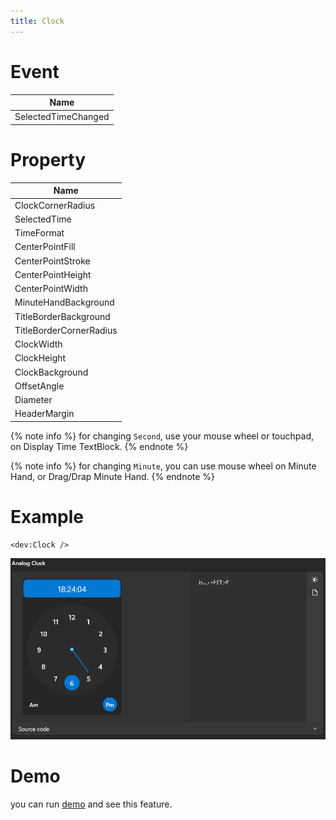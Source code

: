 ```yaml
---
title: Clock
---
```


# Event

|Name|
|-|
|SelectedTimeChanged|

# Property

|Name|
|-|
|ClockCornerRadius|
|SelectedTime|
|TimeFormat|
|CenterPointFill|
|CenterPointStroke|
|CenterPointHeight|
|CenterPointWidth|
|MinuteHandBackground|
|TitleBorderBackground|
|TitleBorderCornerRadius|
|ClockWidth|
|ClockHeight|
|ClockBackground|
|OffsetAngle|
|Diameter|
|HeaderMargin|

{% note info %}
for changing `Second`, use your mouse wheel or touchpad, on Display Time TextBlock.
{% endnote %}

{% note info %}
for changing `Minute`, you can use mouse wheel on Minute Hand, or Drag/Drap Minute Hand.
{% endnote %}

# Example

```xaml
<dev:Clock />
```

![DevWinUI](https://raw.githubusercontent.com/ghost1372/DevWinUI-Resources/refs/heads/main/DevWinUI-Docs/Clock.gif)

# Demo
you can run [demo](https://github.com/Ghost1372/DevWinUI) and see this feature.
